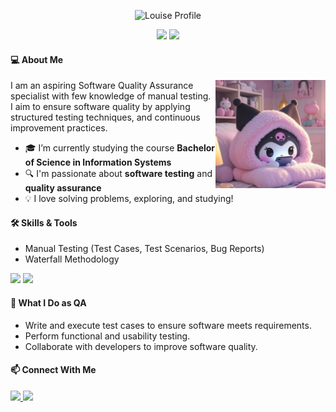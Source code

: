 
<p align="center">
  <img src="https://github.com/louiseanne2/louiseanne2/blob/main/porpol.png?raw=true" alt="Louise Profile" width="600" />
</p>

<p align="center">
  <img src="https://media.giphy.com/media/mGcNjsfWAjY5AEZNw6/giphy.gif" width="50" />
  <img src="https://readme-typing-svg.herokuapp.com?font=Fira+Code&size=18&pause=1000&color=E70FF7&width=435&lines=Delivering+excellence+through+quality.;Prevent+defects%2C+ensure+perfection.;Because+flawless+matters." />
</p>


<h4 align="left">💻 About Me</h4>

<img src="https://github.com/louiseanne2/louiseanne2/blob/main/kuromi%20sleeping%20lol%20(1).jfif" width="35%" align="right" />

<p>
  I am an aspiring Software Quality Assurance specialist with few knowledge of manual testing.
  I aim to ensure software quality by applying structured testing techniques, and continuous improvement practices.
</p>

<ul>
  <li>🎓 I’m currently studying the course <strong>Bachelor of Science in Information Systems</strong></li>
  <li>🔍 I'm passionate about <strong>software testing</strong> and <strong>quality assurance</strong></li>
  <li>💡 I love solving problems, exploring, and studying!</li>
</ul>


<h4 align="left">🛠 Skills & Tools</h4>
<ul>
  <li>Manual Testing (Test Cases, Test Scenarios, Bug Reports)</li>
  <li>Waterfall Methodology</li>
</ul>

<p align="left">
  <img src="https://img.shields.io/badge/Manual%20Testing-007ACC?style=for-the-badge&logo=testing-library&logoColor=white"/>
  <img src="https://img.shields.io/badge/Waterfall%20Model-4CAF50?style=for-the-badge&logo=water&logoColor=white"/>
</p>


<h4 align="left">📌 What I Do as QA</h4>
<ul>
  <li>Write and execute test cases to ensure software meets requirements.</li>
  <li>Perform functional and usability testing.</li>
  <li>Collaborate with developers to improve software quality.</li>
</ul>


<h4 align="left">📫 Connect With Me</h4>
<p align="left">
  <a href="https://www.facebook.com/profile.php?id=61553677047863" target="_blank">
    <img src="https://img.shields.io/badge/Facebook-B36AE2?style=for-the-badge&logo=facebook&logoColor=white"/>
  </a>
  <a href="mailto:louiseannesuriobechayda@gmail.com" target="_blank">
    <img src="https://img.shields.io/badge/Email-D14836?style=for-the-badge&logo=gmail&logoColor=white"/>
  </a>
</p>
